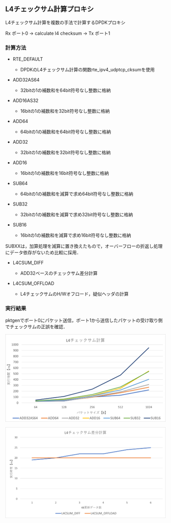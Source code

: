 ## L4チェックサム計算プロキシ

L4チェックサム計算を複数の手法で計算するDPDKプロキシ

Rx ポート0 -> calculate l4 checksum -> Tx ポート1

### 計算方法

- RTE_DEFAULT
    - DPDKのL4チェックサム計算の関数rte_ipv4_udptcp_cksumを使用

- ADD32AS64
    - 32bitの1の補数和を64bit符号なし整数に格納

- ADD16AS32
    - 16bitの1の補数和を32bit符号なし整数に格納

- ADD64
    - 64bitの1の補数和を64bit符号なし整数に格納

- ADD32
    - 32bitの1の補数和を32bit符号なし整数に格納

- ADD16
    - 16bitの1の補数和を16bit符号なし整数に格納

- SUB64
    - 64bitの1の補数和を減算で求め64bit符号なし整数に格納

- SUB32
    - 32bitの1の補数和を減算で求め32bit符号なし整数に格納

- SUB16
    - 16bitの1の補数和を減算で求め16bit符号なし整数に格納

SUBXXは，加算処理を減算に置き換えたもので，オーバーフローの折返し処理にデータ依存がないため比較に採用．

- L4CSUM_DIFF
    - ADD32ベースのチェックサム差分計算

- L4CSUM_OFFLOAD
    - L4チェックサムのH/Wオフロード，疑似ヘッダの計算

### 実行結果

pktgenでポート0にパケット送信，ポート1から送信したパケットの受け取り側でチェックサムの正誤を確認．

![L4チェックサム](csum.png)

![L4チェックサム差分](csum_diff.png)
